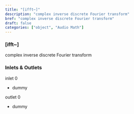 ```yaml
---
title: "[ifft~]"
description: "complex inverse discrete Fourier transform"
bref: "complex inverse discrete Fourier transform"
draft: false
categories: ["object", "Audio Math"]
---
```


### [ifft~]

complex inverse discrete Fourier transform

### Inlets & Outlets

inlet 0

 - dummy

outlet 0

 - dummy
 
